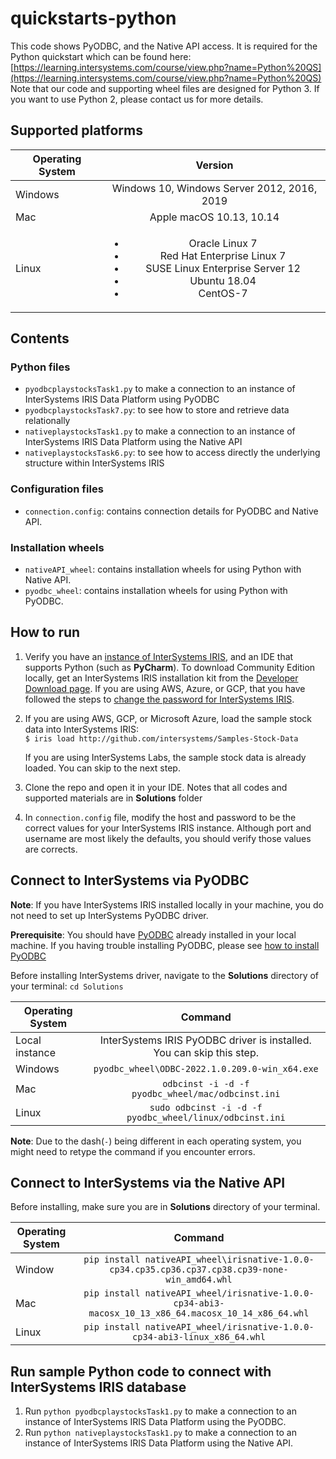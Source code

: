 # quickstarts-python
This code shows PyODBC, and the Native API access. It is required for the Python quickstart which can be found here: 
[https://learning.intersystems.com/course/view.php?name=Python%20QS](https://learning.intersystems.com/course/view.php?name=Python%20QS)   
Note that our code and supporting wheel files are designed for Python 3. If you want to use Python 2, please contact us for more details.

## Supported platforms

| Operating System | Version |
| -- | :-----: |  
| Windows | Windows 10, Windows Server 2012, 2016, 2019 |
| Mac | Apple macOS 10.13, 10.14 |
| Linux | <ul><li>Oracle Linux 7</li><li>Red Hat Enterprise Linux 7</li><li>SUSE Linux Enterprise Server 12</li><li>Ubuntu 18.04</li><li>CentOS-7</li></ul> |


## Contents
### Python files 
* `pyodbcplaystocksTask1.py` to make a connection to an instance of InterSystems IRIS Data Platform using  PyODBC
* `pyodbcplaystocksTask7.py`: to see how to store and retrieve data relationally
* `nativeplaystocksTask1.py` to make a connection to an instance of InterSystems IRIS Data Platform using the Native API
* `nativeplaystocksTask6.py`: to see how to access directly the underlying structure within InterSystems IRIS

### Configuration files
* `connection.config`: contains connection details for PyODBC and Native API.

### Installation wheels
* `nativeAPI_wheel`: contains installation wheels for using Python with Native API.
*  `pyodbc_wheel`: contains installation wheels for using Python with PyODBC.

## How to run

1.  Verify you have an [<span class="urlformat">instance of InterSystems IRIS</span>](https://learning.intersystems.com/course/view.php?name=Get%20InterSystems%20IRIS), 
and an IDE that supports Python (such as **PyCharm**). To download Community Edition locally, get an InterSystems IRIS installation kit from the [<span class="urlformat">Developer Download page</span>](https://download.intersystems.com/download/download.csp).
If you are using AWS, Azure, or GCP, that you have followed the steps to [change the password for InterSystems IRIS](https://docs.intersystems.com/irislatest/csp/docbook/DocBook.UI.Page.cls?KEY=ACLOUD#ACLOUD_interact).
2.  If you are using AWS, GCP, or Microsoft Azure, load the sample stock data into InterSystems IRIS:  
    `$ iris load http://github.com/intersystems/Samples-Stock-Data`  
    
    If you are using InterSystems Labs, the sample stock data is already loaded. You can skip to the next step.
3. Clone the repo and open it in your IDE. Notes that all codes and supported materials are in **Solutions** folder
4. In `connection.config` file, modify the host and password to be the correct values for your InterSystems IRIS instance. 
Although port and username are most likely the defaults, you should verify those values are corrects.

## Connect to InterSystems via PyODBC

**Note**: If you have InterSystems IRIS installed locally in your machine, you do not need to set up InterSystems PyODBC driver.

**Prerequisite**: You should have [PyODBC](https://pypi.org/project/pyodbc/) already installed in your local machine.
If you having trouble installing PyODBC, please see [how to install PyODBC](pyodbc_install.md)

Before installing InterSystems driver, navigate to the **Solutions** directory of your terminal: `cd Solutions` 
    
| Operating System | Command |
| -- | :--: |  
| Local instance | InterSystems IRIS PyODBC driver is installed. You can skip this step. |
| Windows | `pyodbc_wheel\ODBC-2022.1.0.209.0-win_x64.exe` |
| Mac | `odbcinst -i -d -f pyodbc_wheel/mac/odbcinst.ini` |
| Linux | `sudo odbcinst -i -d -f pyodbc_wheel/linux/odbcinst.ini` |

**Note**: Due to the dash(`-`) being different in each operating system, you might need to retype the command if you encounter errors.

## Connect to InterSystems via the Native API

Before installing, make sure you are in **Solutions** directory of your terminal.

| Operating System | Command |
| -- | :--: |  
| Window | `pip install nativeAPI_wheel\irisnative-1.0.0-cp34.cp35.cp36.cp37.cp38.cp39-none-win_amd64.whl` |
| Mac | `pip install nativeAPI_wheel/irisnative-1.0.0-cp34-abi3-macosx_10_13_x86_64.macosx_10_14_x86_64.whl`  |
| Linux | `pip install nativeAPI_wheel/irisnative-1.0.0-cp34-abi3-linux_x86_64.whl` |

## Run sample Python code to connect with InterSystems IRIS database

1. Run `python pyodbcplaystocksTask1.py` to make a connection to an instance of InterSystems IRIS Data Platform using the PyODBC.
2. Run `python nativeplaystocksTask1.py` to make a connection to an instance of InterSystems IRIS Data Platform using the Native API.

